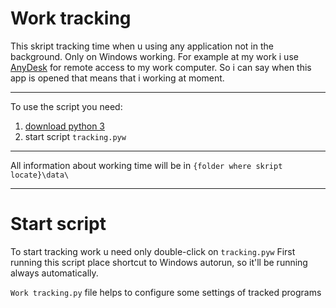 # Work tracking

This skript tracking time when u using any application not in the background. Only on Windows working.
For example at my work i use [AnyDesk](https://anydesk.com/) for remote access to my work computer. So i can say when this app is opened that means that i working at moment.
____
To use the script you need:
1. [download python 3](https://www.python.org/downloads/)
2. start script `tracking.pyw`
____

All information about working time will be in `{folder where skript locate}\data\`
____
# Start script

To start tracking work u need only double-click on `tracking.pyw`
First running this script place shortcut to Windows autorun, so it'll be running always automatically.

`Work tracking.py` file helps to configure some settings of tracked programs
